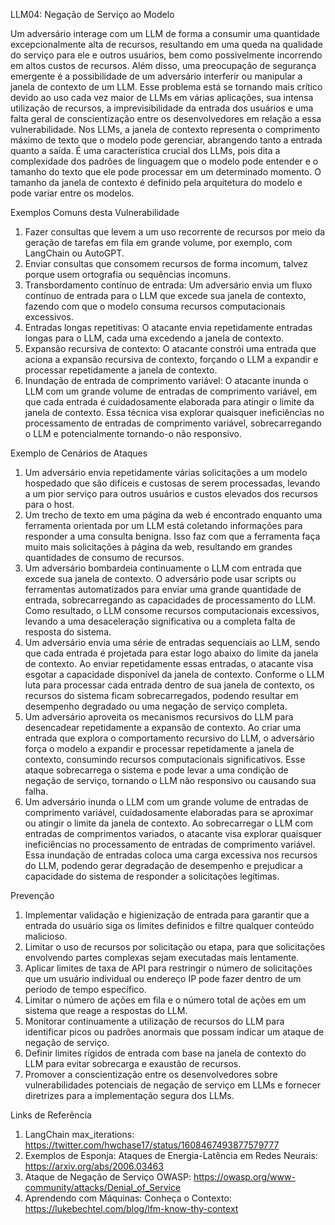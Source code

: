 LLM04: Negação de Serviço ao Modelo


Um adversário interage com um LLM de forma a consumir uma quantidade excepcionalmente alta de recursos, resultando em uma queda na qualidade do serviço para ele e outros usuários, bem como possivelmente incorrendo em altos custos de recursos. Além disso, uma preocupação de segurança emergente é a possibilidade de um adversário interferir ou manipular a janela de contexto de um LLM. Esse problema está se tornando mais crítico devido ao uso cada vez maior de LLMs em várias aplicações, sua intensa utilização de recursos, a imprevisibilidade da entrada dos usuários e uma falta geral de conscientização entre os desenvolvedores em relação a essa vulnerabilidade. Nos LLMs, a janela de contexto representa o comprimento máximo de texto que o modelo pode gerenciar, abrangendo tanto a entrada quanto a saída. É uma característica crucial dos LLMs, pois dita a complexidade dos padrões de linguagem que o modelo pode entender e o tamanho do texto que ele pode processar em um determinado momento. O tamanho da janela de contexto é definido pela arquitetura do modelo e pode variar entre os modelos.




Exemplos Comuns desta Vulnerabilidade


1. Fazer consultas que levem a um uso recorrente de recursos por meio da geração de tarefas em fila em grande volume, por exemplo, com LangChain ou AutoGPT.
2. Enviar consultas que consomem recursos de forma incomum, talvez porque usem ortografia ou sequências incomuns.
3. Transbordamento contínuo de entrada: Um adversário envia um fluxo contínuo de entrada para o LLM que excede sua janela de contexto, fazendo com que o modelo consuma recursos computacionais excessivos.
4. Entradas longas repetitivas: O atacante envia repetidamente entradas longas para o LLM, cada uma excedendo a janela de contexto.
5. Expansão recursiva de contexto: O atacante constrói uma entrada que aciona a expansão recursiva de contexto, forçando o LLM a expandir e processar repetidamente a janela de contexto.
6. Inundação de entrada de comprimento variável: O atacante inunda o LLM com um grande volume de entradas de comprimento variável, em que cada entrada é cuidadosamente elaborada para atingir o limite da janela de contexto. Essa técnica visa explorar quaisquer ineficiências no processamento de entradas de comprimento variável, sobrecarregando o LLM e potencialmente tornando-o não responsivo.


Exemplo de Cenários de Ataques


1. Um adversário envia repetidamente várias solicitações a um modelo hospedado que são difíceis e custosas de serem processadas, levando a um pior serviço para outros usuários e custos elevados dos recursos para o host.
2. Um trecho de texto em uma página da web é encontrado enquanto uma ferramenta orientada por um LLM está coletando informações para responder a uma consulta benigna. Isso faz com que a ferramenta faça muito mais solicitações à página da web, resultando em grandes quantidades de consumo de recursos.
3. Um adversário bombardeia continuamente o LLM com entrada que excede sua janela de contexto. O adversário pode usar scripts ou ferramentas automatizados para enviar uma grande quantidade de entrada, sobrecarregando as capacidades de processamento do LLM. Como resultado, o LLM consome recursos computacionais excessivos, levando a uma desaceleração significativa ou a completa falta de resposta do sistema.
4. Um adversário envia uma série de entradas sequenciais ao LLM, sendo que cada entrada é projetada para estar logo abaixo do limite da janela de contexto. Ao enviar repetidamente essas entradas, o atacante visa esgotar a capacidade disponível da janela de contexto. Conforme o LLM luta para processar cada entrada dentro de sua janela de contexto, os recursos do sistema ficam sobrecarregados, podendo resultar em desempenho degradado ou uma negação de serviço completa.
5. Um adversário aproveita os mecanismos recursivos do LLM para desencadear repetidamente a expansão de contexto. Ao criar uma entrada que explora o comportamento recursivo do LLM, o adversário força o modelo a expandir e processar repetidamente a janela de contexto, consumindo recursos computacionais significativos. Esse ataque sobrecarrega o sistema e pode levar a uma condição de negação de serviço, tornando o LLM não responsivo ou causando sua falha.
6. Um adversário inunda o LLM com um grande volume de entradas de comprimento variável, cuidadosamente elaboradas para se aproximar ou atingir o limite da janela de contexto. Ao sobrecarregar o LLM com entradas de comprimentos variados, o atacante visa explorar quaisquer ineficiências no processamento de entradas de comprimento variável. Essa inundação de entradas coloca uma carga excessiva nos recursos do LLM, podendo gerar degradação de desempenho e prejudicar a capacidade do sistema de responder a solicitações legítimas.


Prevenção


1. Implementar validação e higienização de entrada para garantir que a entrada do usuário siga os limites definidos e filtre qualquer conteúdo malicioso.
2. Limitar o uso de recursos por solicitação ou etapa, para que solicitações envolvendo partes complexas sejam executadas mais lentamente.
3. Aplicar limites de taxa de API para restringir o número de solicitações que um usuário individual ou endereço IP pode fazer dentro de um período de tempo específico.
4. Limitar o número de ações em fila e o número total de ações em um sistema que reage a respostas do LLM.
5. Monitorar continuamente a utilização de recursos do LLM para identificar picos ou padrões anormais que possam indicar um ataque de negação de serviço.
6. Definir limites rígidos de entrada com base na janela de contexto do LLM para evitar sobrecarga e exaustão de recursos.
7. Promover a conscientização entre os desenvolvedores sobre vulnerabilidades potenciais de negação de serviço em LLMs e fornecer diretrizes para a implementação segura dos LLMs.


Links de Referência


1. LangChain max_iterations: https://twitter.com/hwchase17/status/1608467493877579777
2. Exemplos de Esponja: Ataques de Energia-Latência em Redes Neurais: https://arxiv.org/abs/2006.03463
3. Ataque de Negação de Serviço OWASP: https://owasp.org/www-community/attacks/Denial_of_Service
4. Aprendendo com Máquinas: Conheça o Contexto: https://lukebechtel.com/blog/lfm-know-thy-context






